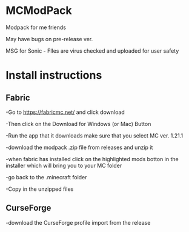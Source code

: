 # MCModPack
Modpack for me friends

May have bugs on pre-release ver.

MSG for Sonic - FIles are virus checked and uploaded for user safety

# Install instructions

## Fabric

-Go to https://fabricmc.net/ and click download

-Then click on the Download for Windows (or Mac) Button

-Run the app that it downloads make sure that you select MC ver. 1.21.1

-download the modpack .zip file from releases and unzip it

-when fabric has installed click on the highlighted mods botton in the installer which will bring you to your MC folder 

-go back to the .minecraft folder

-Copy in the unzipped files

## CurseForge

-download the CurseForge profile import from the release
